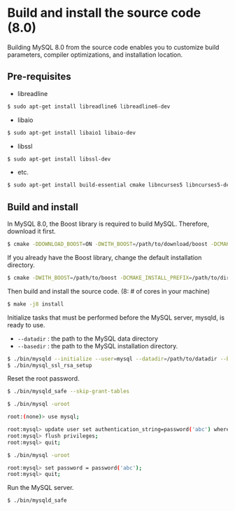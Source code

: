 # Build and install the source code (8.0)

Building MySQL 8.0 from the source code enables you to customize build parameters, compiler optimizations, and installation location.

## Pre-requisites

- libreadline

```bash
$ sudo apt-get install libreadline6 libreadline6-dev
```

- libaio

```bash
$ sudo apt-get install libaio1 libaio-dev
```

- libssl


```bash
$ sudo apt-get install libssl-dev
```

- etc.

```bash
$ sudo apt-get install build-essential cmake libncurses5 libncurses5-dev bison
```

## Build and install

In MySQL 8.0, the Boost library is required to build MySQL. Therefore, download it first.

```bash
$ cmake -DDOWNLOAD_BOOST=ON -DWITH_BOOST=/path/to/download/boost -DCMAKE_INSTALL_PREFIX=/path/to/dir
```

If you already have the Boost library, change the default installation directory.

```bash
$ cmake -DWITH_BOOST=/path/to/boost -DCMAKE_INSTALL_PREFIX=/path/to/dir
```

Then build and install the source code.
(8: # of cores in your machine)

```bash
$ make -j8 install
```

Initialize tasks that must be performed before the MySQL server, mysqld, is ready to use.
- `--datadir` : the path to the MySQL data directory
- `--basedir` : the path to the MySQL installation directory.

```bash
$ ./bin/mysqld --initialize --user=mysql --datadir=/path/to/datadir --basedir=/path/to/basedir
$ ./bin/mysql_ssl_rsa_setup
```

Reset the root password.

```bash
$ ./bin/mysqld_safe --skip-grant-tables

$ ./bin/mysql -uroot

root:(none)> use mysql;

root:mysql> update user set authentication_string=password('abc') where user='root';
root:mysql> flush privileges;
root:mysql> quit;

$ ./bin/mysql -uroot

root:mysql> set password = password('abc');
root:mysql> quit;
```

Run the MySQL server.

```bash
$ ./bin/mysqld_safe
```
